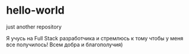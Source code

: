 # hello-world
just another repository

Я учусь на Full Stack разработчика и стремлюсь к тому чтобы у меня все получилось! 
Всем добра и благополучия)
